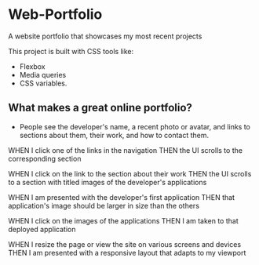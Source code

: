 # Web-Portfolio
A website portfolio that showcases my most recent projects

This project is built with CSS tools like:

* Flexbox
* Media queries
* CSS variables. 

## What makes a great online portfolio? 

* People see the developer's name, a recent photo or avatar, and links to sections about them, their work, and how to contact them.

WHEN I click one of the links in the navigation
THEN the UI scrolls to the corresponding section

WHEN I click on the link to the section about their work
THEN the UI scrolls to a section with titled images of the developer's applications

WHEN I am presented with the developer's first application
THEN that application's image should be larger in size than the others

WHEN I click on the images of the applications
THEN I am taken to that deployed application

WHEN I resize the page or view the site on various screens and devices
THEN I am presented with a responsive layout that adapts to my viewport